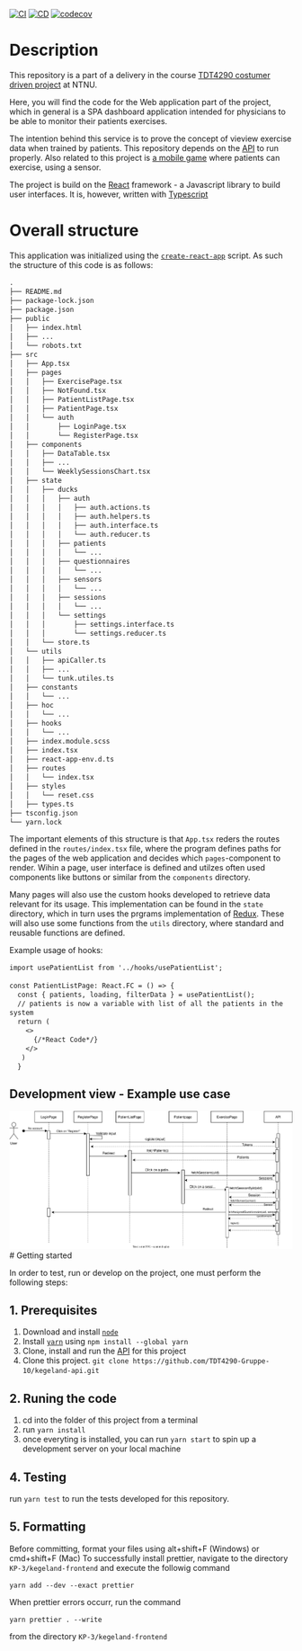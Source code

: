 [![CI](https://github.com/TDT4290-Gruppe-10/kegeland-frontend/actions/workflows/on-pull-request.yml/badge.svg)](https://github.com/TDT4290-Gruppe-10/kegeland-frontend/actions/workflows/on-pull-request.yml)
[![CD](https://github.com/TDT4290-Gruppe-10/kegeland-frontend/actions/workflows/on-push.yml/badge.svg)](https://github.com/TDT4290-Gruppe-10/kegeland-frontend/actions/workflows/on-push.yml)
[![codecov](https://codecov.io/gh/TDT4290-Gruppe-10/kegeland-frontend/branch/master/graph/badge.svg?token=PA8OQV3AWD)](https://codecov.io/gh/TDT4290-Gruppe-10/kegeland-frontend)

# Description

This repository is a part of a delivery in the course [TDT4290 costumer driven project](https://www.ntnu.no/studier/emner/TDT4290/2017/1#tab=omEmnet) at NTNU.

Here, you will find the code for the Web application part of the project, which in general is a SPA dashboard application intended for physicians to be able to monitor their patients exercises.

The intention behind this service is to prove the concept of vieview exercise data when trained by patients. This repository depends on the [API](https://github.com/TDT4290-Gruppe-10/kegeland-api) to run properly. Also related to this project is [a mobile game](https://github.com/TDT4290-Gruppe-10/kegeland-app) where patients can exercise, using a sensor.

The project is build on the [React](https://reactjs.org/) framework - a Javascript library to build user interfaces. It is, however, written with [Typescript](https://www.typescriptlang.org/)

# Overall structure

This application was initialized using the [`create-react-app`](https://create-react-app.dev/docs/getting-started/) script.
As such the structure of this code is as follows:

```{r}
.
├── README.md
├── package-lock.json
├── package.json
├── public
│   ├── index.html
│   ├── ...
│   └── robots.txt
├── src
│   ├── App.tsx
│   ├── pages
│   │   ├── ExercisePage.tsx
│   │   ├── NotFound.tsx
│   │   ├── PatientListPage.tsx
│   │   ├── PatientPage.tsx
│   │   └── auth
│   │       ├── LoginPage.tsx
│   │       └── RegisterPage.tsx
│   ├── components
│   │   ├── DataTable.tsx
│   │   ├── ...
│   │   └── WeeklySessionsChart.tsx
│   ├── state
│   │   ├── ducks
│   │   │   ├── auth
│   │   │   │   ├── auth.actions.ts
│   │   │   │   ├── auth.helpers.ts
│   │   │   │   ├── auth.interface.ts
│   │   │   │   └── auth.reducer.ts
│   │   │   ├── patients
│   │   │   │   └── ...
│   │   │   ├── questionnaires
│   │   │   │   └── ...
│   │   │   ├── sensors
│   │   │   │   └── ...
│   │   │   ├── sessions
│   │   │   │   └── ...
│   │   │   └── settings
│   │   │       ├── settings.interface.ts
│   │   │       └── settings.reducer.ts
│   │   └── store.ts
│   └── utils
│   │   ├── apiCaller.ts
│   │   ├── ...
│   │   └── tunk.utiles.ts
│   ├── constants
│   │   └── ...
│   ├── hoc
│   │   └── ...
│   ├── hooks
│   │   └── ...
│   ├── index.module.scss
│   ├── index.tsx
│   ├── react-app-env.d.ts
│   ├── routes
│   │   └── index.tsx
│   ├── styles
│   │   └── reset.css
│   ├── types.ts
├── tsconfig.json
└── yarn.lock

```

The important elements of this structure is that `App.tsx` reders the routes defined in the `routes/index.tsx` file, where the program defines paths for the pages of the web application and decides which `pages`-component to render. Wihin a page, user interface is defined and utilzes often used components like buttons or similar from the `components` directory.

Many pages will also use the custom hooks developed to retrieve data relevant for its usage. This implementation can be found in the `state` directory, which in turn uses the prgrams implementation of [Redux](https://react-redux.js.org/). These will also use some functions from the `utils` directory, where standard and reusable functions are defined.

Example usage of hooks:

```
import usePatientList from '../hooks/usePatientList';

const PatientListPage: React.FC = () => {
  const { patients, loading, filterData } = usePatientList();
  // patients is now a variable with list of all the patients in the system
  return (
    <>
      {/*React Code*/}
    </>
   )
  }
```

## Development view - Example use case

<img src="public\readmeImages\webProcessView.drawio.svg" >
# Getting started

In order to test, run or develop on the project, one must perform the following steps:

## 1. Prerequisites

1. Download and install [`node`](https://nodejs.org/en/download/)
2. Install [`yarn`](https://classic.yarnpkg.com/lang/en/docs/install/#mac-stable) using `npm install --global yarn`
3. Clone, install and run the [API](https://github.com/TDT4290-Gruppe-10/kegeland-api) for this project
4. Clone this project. `git clone https://github.com/TDT4290-Gruppe-10/kegeland-api.git`

## 2. Runing the code

1. cd into the folder of this project from a terminal
2. run `yarn install`
3. once everyting is installed, you can run `yarn start` to spin up a development server on your local machine

## 4. Testing

run `yarn test` to run the tests developed for this repository.

## 5. Formatting

Before committing, format your files using alt+shift+F (Windows) or cmd+shift+F (Mac)
To successfully install prettier, navigate to the directory `KP-3/kegeland-frontend` and execute the followig command
```
yarn add --dev --exact prettier
```
When prettier errors occurr, run the command 
```
yarn prettier . --write
``` 
from the directory `KP-3/kegeland-frontend`
